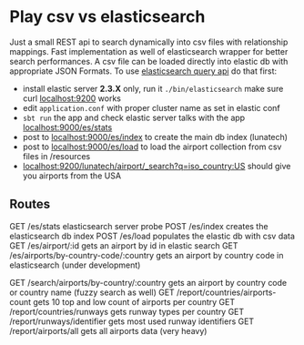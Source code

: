 # Play csv vs elasticsearch
Just a small REST api to search dynamically into csv files with relationship
mappings.
Fast implementation as well of elasticsearch wrapper for better search
performances. A csv file can be loaded directly into elastic db with appropriate 
JSON Formats.
To use [elasticsearch query api](https://www.elastic.co/guide/en/elasticsearch/reference/2.3/search.html) do that first:
- install elastic server **2.3.X** only, run it `./bin/elasticsearch` make sure curl [localhost:9200](http://localhost:9200) works
- edit `application.conf` with proper cluster name as set in elastic conf
- `sbt run` the app and check elastic server talks with the app [localhost:9000/es/stats](http://localhost:9000/es/stats)
- post to [localhost:9000/es/index](http://localhost:9000/es/index) to create the main db index (lunatech)
- post to [localhost:9000/es/load](http://localhost:9000/es/load) to load the airport collection from csv files in /resources
- [localhost:9200/lunatech/airport/_search?q=iso_country:US](http://localhost:9200/lunatech/airport/_search?q=iso_country:US) should 
give you airports from the USA

## Routes

GET     /es/stats        elasticsearch server probe
POST    /es/index        creates the elasticsearch db index
POST    /es/load         populates the elastic db with csv data
GET     /es/airport/:id  gets an airport by id in elastic search
GET     /es/airports/by-country-code/:country      gets an airport by country code in elasticsearch (under development)

GET     /search/airports/by-country/:country    gets an airport by country code or country name (fuzzy search as well)
GET     /report/countries/airports-count        gets 10 top and low count of airports per country
GET     /report/countries/runways               gets runway types per country
GET     /report/runways/identifier              gets most used runway identifiers
GET     /report/airports/all                    gets all airports data (very heavy)
